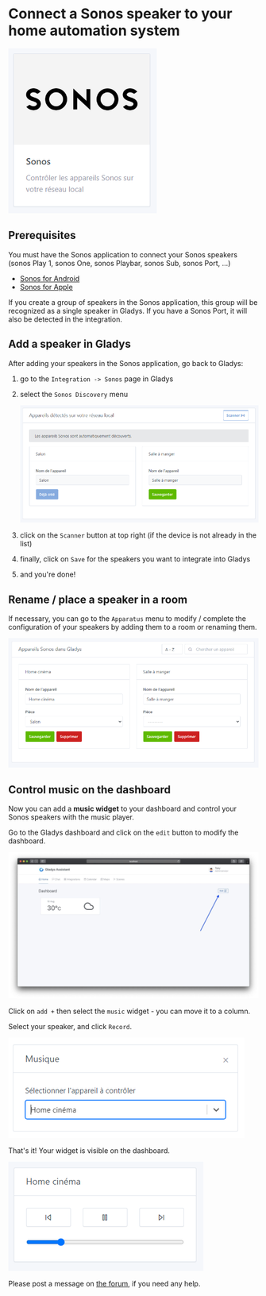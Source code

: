 # Connect a Sonos speaker to your home automation system

![Capture intégration.PNG](../../static/img/docs/en/configuration/sonos/Capture_intgration.png)

## Prerequisites

You must have the Sonos application to connect your Sonos speakers (sonos Play 1, sonos One, sonos Playbar, sonos Sub, sonos Port, ...)

- [Sonos for Android](https://play.google.com/store/apps/details?id=com.sonos.acr2&hl=fr&gl=US)
- [Sonos for Apple](https://apps.apple.com/fr/app/sonos/id1488977981)

If you create a group of speakers in the Sonos application, this group will be recognized as a single speaker in Gladys. If you have a Sonos Port, it will also be detected in the integration.

## Add a speaker in Gladys

After adding your speakers in the Sonos application, go back to Gladys:

1. go to the `Integration -> Sonos` page in Gladys
2. select the `Sonos Discovery` menu
    
    ![Capture_dcouverte_Sonos.png](../../static/img/docs/en/configuration/sonos/Capture_dcouverte_Sonos.png)
    
3. click on the `Scanner` button at top right (if the device is not already in the list)
4. finally, click on `Save` for the speakers you want to integrate into Gladys
5. and you're done!

## Rename / place a speaker in a room

If necessary, you can go to the `Apparatus` menu to modify / complete the configuration of your speakers by adding them to a room or renaming them.

![Capture_appareils.png](../../static/img/docs/en/configuration/sonos/Capture_appareils.png)

## Control music on the dashboard

Now you can add a **music widget** to your dashboard and control your Sonos speakers with the music player.

Go to the Gladys dashboard and click on the `edit` button to modify the dashboard.

![edit dashboard](<../../static/img/docs/en/configuration/sonos/edit dashboard.jpg>)

Click on `add +` then select the `music` widget - you can move it to a column.

Select your speaker, and click `Record`.

![widget musique.PNG](../../static/img/docs/en/configuration/sonos/widget_musique.png)

That's it! Your widget is visible on the dashboard.

![Capture box musique.PNG](../../static/img/docs/en/configuration/sonos/Capture_box_musique.png)

Please post a message on [the forum](https://community.gladysassistant.com/), if you need any help.